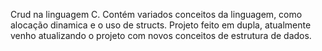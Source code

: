 Crud na linguagem C. Contém variados conceitos da linguagem, como alocação dinamica e o uso de structs. Projeto feito em dupla, atualmente venho atualizando o projeto com novos conceitos de estrutura de dados.
